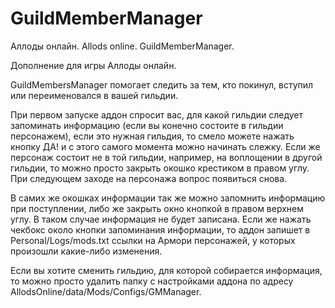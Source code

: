 # GuildMemberManager
Аллоды онлайн. Allods online. GuildMemberManager.

Дополнение для игры Аллоды онлайн.

GuildMembersManager помогает следить за тем, кто покинул, вступил или переименовался в вашей гильдии. 

При первом запуске аддон спросит вас, для какой гильдии следует запоминать информацию (если вы конечно состоите в гильдии персонажем), если это нужная гильдия, то смело можете нажать кнопку ДА! и с этого самого момента можно начинать слежку. Если же персонаж состоит не в той гильдии, например, на воплощении в другой гильдии, то можно просто закрыть окошко крестиком в правом углу. При следующем заходе на персонажа вопрос появиться снова.

В самих же окошках информации так же можно запомнить информацию при поступлении, либо же закрыть окно кнопкой в правом верхнем углу. В таком случае информация не будет записана. Если же нажать чекбокс около кнопки запоминания информации, то аддон запишет в Personal/Logs/mods.txt ссылки на Армори персонажей, у которых произошли какие-либо изменения.

Если вы хотите сменить гильдию, для которой собирается информация, то можно просто удалить папку с настройками аддона по адресу AllodsOnline/data/Mods/Configs/GMManager.
